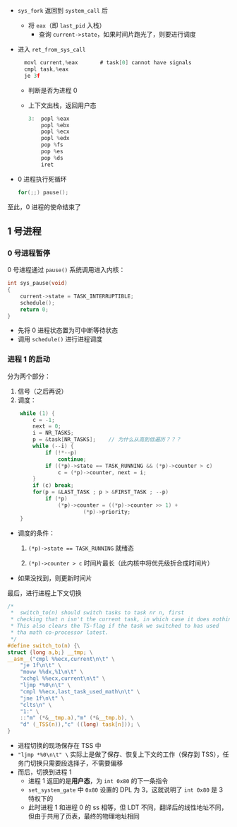 - `sys_fork` 返回到 `system_call` 后

  - 将 `eax`（即 `last_pid` 入栈）
    - 查询 `current->state`，如果时间片跑光了，则要进行调度

- 进入 `ret_from_sys_call`

  ```c
  	movl current,%eax		# task[0] cannot have signals
  	cmpl task,%eax
  	je 3f
  ```

  - 判断是否为进程 0

  - 上下文出栈，返回用户态

    ```as
    3:	popl %eax
    	popl %ebx
    	popl %ecx
    	popl %edx
    	pop %fs
    	pop %es
    	pop %ds
    	iret

- 0 进程执行死循环

  ```c
  for(;;) pause();
  ```

至此，0 进程的使命结束了

## 1 号进程

### 0 号进程暂停

0 号进程通过 `pause()` 系统调用进入内核：

```c
int sys_pause(void)
{
	current->state = TASK_INTERRUPTIBLE;
	schedule();
	return 0;
}
```

- 先将 0 进程状态置为可中断等待状态
- 调用 `schedule()` 进行进程调度

### 进程 1 的启动

分为两个部分：

1. 信号（之后再说）
2. 调度：

```c
	while (1) {
		c = -1;
		next = 0;
		i = NR_TASKS;
		p = &task[NR_TASKS];	// 为什么从高到低遍历？？？
		while (--i) {
			if (!*--p)
				continue;
			if ((*p)->state == TASK_RUNNING && (*p)->counter > c)
				c = (*p)->counter, next = i;
		}
		if (c) break;
		for(p = &LAST_TASK ; p > &FIRST_TASK ; --p)
			if (*p)
				(*p)->counter = ((*p)->counter >> 1) +
						(*p)->priority;
	}
```

- 调度的条件：

  1. `(*p)->state == TASK_RUNNING` 就绪态

  2. `(*p)->counter > c` 时间片最长（此内核中将优先级折合成时间片）

- 如果没找到，则更新时间片

最后，进行进程上下文切换

```c
/*
 *	switch_to(n) should switch tasks to task nr n, first
 * checking that n isn't the current task, in which case it does nothing.
 * This also clears the TS-flag if the task we switched to has used
 * tha math co-processor latest.
 */
#define switch_to(n) {\
struct {long a,b;} __tmp; \
__asm__("cmpl %%ecx,current\n\t" \
	"je 1f\n\t" \
	"movw %%dx,%1\n\t" \
	"xchgl %%ecx,current\n\t" \
	"ljmp *%0\n\t" \
	"cmpl %%ecx,last_task_used_math\n\t" \
	"jne 1f\n\t" \
	"clts\n" \
	"1:" \
	::"m" (*&__tmp.a),"m" (*&__tmp.b), \
	"d" (_TSS(n)),"c" ((long) task[n])); \
}
```

- 进程切换的现场保存在 TSS 中
- `"ljmp *%0\n\t" \` 实际上是做了保存、恢复上下文的工作（保存到 TSS），任务门切换只需要段选择子，不需要偏移
- 而后，切换到进程 1
  - 进程 1 返回的是**用户态**，为 `int 0x80` 的下一条指令
  - `set_system_gate` 中 `0x80` 设置的 DPL 为 3，这就说明了 `int 0x80` 是 3 特权下的
  - 此时进程 1 和进程 0 的 ss 相等，但 LDT 不同，翻译后的线性地址不同，但由于共用了页表，最终的物理地址相同
